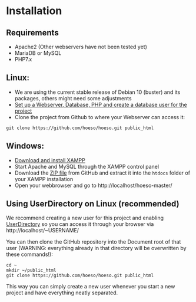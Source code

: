 # Installation

## Requirements
- Apache2 (Other webservers have not been tested yet)
- MariaDB or MySQL
- PHP7.x

## Linux:
- We are using the current stable release of Debian 10 (buster) and its packages, others might need some adjustments
- [Set up a Webserver, Database, PHP and create a database user for the project](https://www.cyberciti.biz/faq/how-to-install-lamp-on-debian-10-buster/) 
- Clone the project from Github to where your Webserver can access it:

`git clone https://github.com/hoeso/hoeso.git public_html`

## Windows:
- [Download and install XAMPP](https://www.apachefriends.org/download.html)
- Start Apache and MySQL through the XAMPP control panel 
- Download the [ZIP file](https://github.com/hoeso/hoeso/archive/master.zip) from GitHub and extract it into the `htdocs` folder of your XAMPP installation
- Open your webbrowser and go to http://localhost/hoeso-master/

## Using UserDirectory on Linux (recommended)

We recommend creating a new user for this project and enabling [UserDirectory](https://wiki.ubuntu.com/UserDirectoryPHP) so you can access it through your browser via http://localhost/~USERNAME/

You can then clone the GitHub repository into the Document root of that user (WARNING: everything already in that directory will be overwritten by these commands!):
```
cd ~
mkdir ~/public_html
git clone https://github.com/hoeso/hoeso.git public_html
```

This way you can simply create a new user whenever you start a new project and have everything neatly separated.


